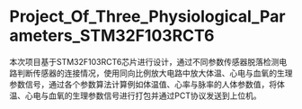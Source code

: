 # Project_Of_Three_Physiological_Parameters_STM32F103RCT6
本次项目基于STM32F103RCT6芯片进行设计，通过不同参数传感器脱落检测电路判断传感器的连接情况，使用同向比例放大电路中放大体温、心电与血氧的生理参数信号，通过各个参数算法计算例如体温值、心率与脉率的人体参数值，将体温、心电与血氧的生理参数信号进行打包并通过PCT协议发送到上位机。
